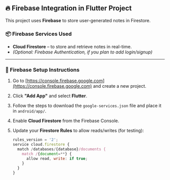 ## 🔥 Firebase Integration in Flutter Project

This project uses **Firebase** to store user-generated notes in Firestore.

### 📦 Firebase Services Used

- **Cloud Firestore** – to store and retrieve notes in real-time.
- *(Optional: Firebase Authentication, if you plan to add login/signup)*

---

### 🔧 Firebase Setup Instructions

1. Go to [https://console.firebase.google.com](https://console.firebase.google.com) and create a new project.
2. Click **"Add App"** and select **Flutter**.
3. Follow the steps to download the `google-services.json` file and place it in `android/app/`.
4. Enable **Cloud Firestore** from the Firebase Console.
5. Update your **Firestore Rules** to allow reads/writes (for testing):

   ```js
   rules_version = '2';
   service cloud.firestore {
     match /databases/{database}/documents {
       match /{document=**} {
         allow read, write: if true;
       }
     }
   }
